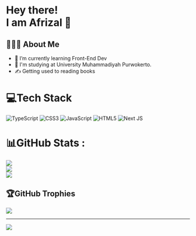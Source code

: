 # Hey there! <br>  I am Afrizal 👋
## 👨🏻‍💻 About Me
- 🔭   I’m currently learning Front-End Dev
- 💼   I'm studying at University Muhammadiyah Purwokerto.<br> 
- ✍️   Getting used to reading books

# 💻Tech Stack
![TypeScript](https://img.shields.io/badge/typescript-%23007ACC.svg?style=for-the-badge&logo=typescript&logoColor=white) ![CSS3](https://img.shields.io/badge/css3-%231572B6.svg?style=for-the-badge&logo=css3&logoColor=white) ![JavaScript](https://img.shields.io/badge/javascript-%23323330.svg?style=for-the-badge&logo=javascript&logoColor=%23F7DF1E) ![HTML5](https://img.shields.io/badge/html5-%23E34F26.svg?style=for-the-badge&logo=html5&logoColor=white) ![Next JS](https://img.shields.io/badge/Next-black?style=for-the-badge&logo=next.js&logoColor=white)
# 📊GitHub Stats :
![](https://github-readme-stats.vercel.app/api?username=cuingskot76&theme=dracula&hide_border=true&include_all_commits=true&count_private=true)<br/>
![](https://github-readme-streak-stats.herokuapp.com/?user=cuingskot76&theme=dracula&hide_border=true)<br/>
![](https://github-readme-stats.vercel.app/api/top-langs/?username=cuingskot76&theme=dracula&hide_border=true&include_all_commits=true&count_private=true&layout=compact)

## 🏆GitHub Trophies
![](https://github-trophies.vercel.app/?username=cuingskot76&theme=onedark&no-frame=false&no-bg=false&margin-w=4)

---
[![](https://visitcount.itsvg.in/api?id=cuingskot76&icon=0&color=0)](https://visitcount.itsvg.in)
